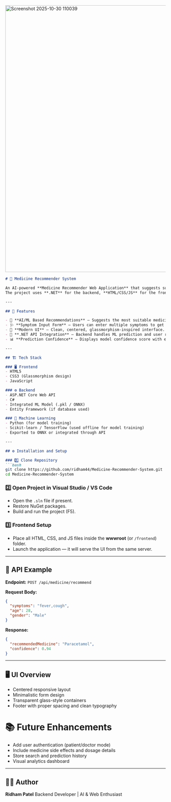 <img width="1897" height="838" alt="Screenshot 2025-10-30 110039" src="https://github.com/user-attachments/assets/68d21992-8a70-43be-9142-99b536a3e4ae" />

````markdown
# 💊 Medicine Recommender System

An AI-powered **Medicine Recommender Web Application** that suggests suitable medicines based on user symptoms, age, and gender.  
The project uses **.NET** for the backend, **HTML/CSS/JS** for the frontend, and a **machine learning model** integrated with the API for predictions.

---

## 🚀 Features

- 🧠 **AI/ML Based Recommendations** — Suggests the most suitable medicine for entered symptoms.  
- 🩺 **Symptom Input Form** — Users can enter multiple symptoms to get predictions.  
- 🎨 **Modern UI** — Clean, centered, glassmorphism-inspired interface.  
- 🔗 **.NET API Integration** — Backend handles ML prediction and user requests.  
- 📊 **Prediction Confidence** — Displays model confidence score with each recommendation.  

---

## 🏗️ Tech Stack

### 🖥️ Frontend
- HTML5  
- CSS3 (Glassmorphism design)  
- JavaScript  

### ⚙️ Backend
- ASP.NET Core Web API  
- C#  
- Integrated ML Model (.pkl / ONNX)  
- Entity Framework (if database used)

### 🧠 Machine Learning
- Python (for model training)  
- Scikit-learn / TensorFlow (used offline for model training)
- Exported to ONNX or integrated through API

---

## ⚙️ Installation and Setup

### 1️⃣ Clone Repository
```bash
git clone https://github.com/ridham44/Medicine-Recommender-System.git
cd Medicine-Recommender-System
````

### 2️⃣ Open Project in Visual Studio / VS Code

* Open the `.sln` file if present.
* Restore NuGet packages.
* Build and run the project (F5).

### 3️⃣ Frontend Setup

* Place all HTML, CSS, and JS files inside the **wwwroot** (or `/frontend`) folder.
* Launch the application — it will serve the UI from the same server.

---

## 🧩 API Example

**Endpoint:**
`POST /api/medicine/recommend`

**Request Body:**

```json
{
  "symptoms": "fever,cough",
  "age": 28,
  "gender": "Male"
}
```

**Response:**

```json
{
  "recommendedMedicine": "Paracetamol",
  "confidence": 0.94
}
```

---

## 🖥️ UI Overview

* Centered responsive layout
* Minimalistic form design
* Transparent glass-style containers
* Footer with proper spacing and clean typography


# 📚 Future Enhancements

* Add user authentication (patient/doctor mode)
* Include medicine side effects and dosage details
* Store search and prediction history
* Visual analytics dashboard

---

## 👨‍💻 Author

**Ridham Patel**
Backend Developer | AI & Web Enthusiast
